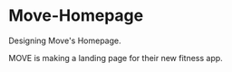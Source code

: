 # Move-Homepage

Designing Move's Homepage.

MOVE is making a landing page for their new fitness app.


